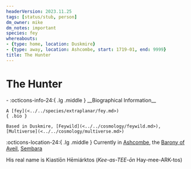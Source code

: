 ```yaml
---
headerVersion: 2023.11.25
tags: [status/stub, person]
dm_owner: mike
dm_notes: important
species: fey
whereabouts:
- {type: home, location: Duskmire}
- {type: away, location: Ashcombe, start: 1719-01, end: 9999}
title: The Hunter
---
```

# The Hunter
<div class="grid cards ext-narrow-margin ext-one-column" markdown>
- :octicons-info-24:{ .lg .middle } __Biographical Information__

    A [fey](<../../species/extraplanar/fey.md>)  
    { .bio }

    Based in Duskmire, [Feywild](<../../cosmology/feywild.md>), [Multiverse](<../../cosmology/multiverse.md>)
</div>

:octicons-location-24:{ .lg .middle } Currently in [Ashcombe](<../../gazetteer/greater-sembara/sembara/barony-of-aveil/ashcombe.md>), the [Barony of Aveil](<../../gazetteer/greater-sembara/sembara/barony-of-aveil/barony-of-aveil.md>), [Sembara](<../../gazetteer/greater-sembara/sembara/sembara.md>)


His real name is Kiastíōn Hēmiárktos (_Kee-as-TEE-ōn_ Hay-mee-ARK-tos)

